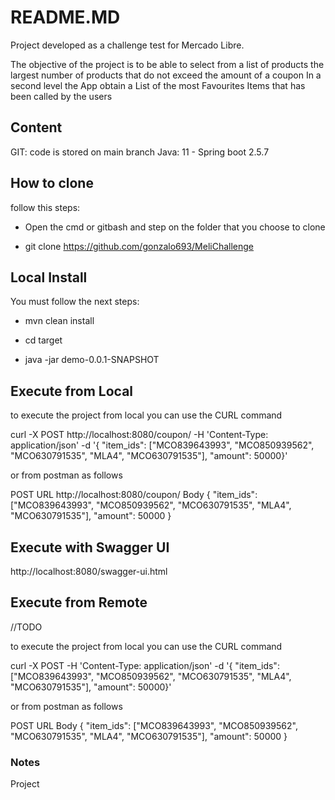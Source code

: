 # README.MD
Project developed as a challenge test for Mercado Libre.

The objective of the project is to be able to select from a list of products the largest number of products that do not exceed the amount of a coupon
In a second level the App obtain a List of the most Favourites Items that has been called by the users

## Content

GIT: code is stored on main branch
Java: 11 - Spring boot 2.5.7


## How to clone
follow this steps:

* Open the cmd or gitbash and step on the folder that you choose to clone 

* git clone https://github.com/gonzalo693/MeliChallenge



## Local Install
You must follow the next steps:

* mvn clean install

* cd target

* java -jar demo-0.0.1-SNAPSHOT

## Execute from Local

to execute the project from local you can use the CURL command

curl -X POST http://localhost:8080/coupon/
-H 'Content-Type: application/json'
-d '{ "item_ids": ["MCO839643993", "MCO850939562", "MCO630791535", "MLA4", "MCO630791535"], "amount": 50000}'

or from postman as follows

 POST
URL http://localhost:8080/coupon/
Body
{
"item_ids": ["MCO839643993", "MCO850939562", "MCO630791535", "MLA4", "MCO630791535"],
"amount": 50000
}

## Execute with Swagger UI

http://localhost:8080/swagger-ui.html

## Execute from Remote 
//TODO

to execute the project from local you can use the CURL command

curl -X POST 
-H 'Content-Type: application/json'
-d '{ "item_ids": ["MCO839643993", "MCO850939562", "MCO630791535", "MLA4", "MCO630791535"], "amount": 50000}'

or from postman as follows

 POST
URL
Body
{
"item_ids": ["MCO839643993", "MCO850939562", "MCO630791535", "MLA4", "MCO630791535"],
"amount": 50000
}


### Notes
Project
